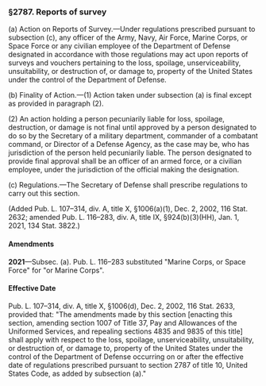 ### §2787. Reports of survey ###

(a) Action on Reports of Survey.—Under regulations prescribed pursuant to subsection (c), any officer of the Army, Navy, Air Force, Marine Corps, or Space Force or any civilian employee of the Department of Defense designated in accordance with those regulations may act upon reports of surveys and vouchers pertaining to the loss, spoilage, unserviceability, unsuitability, or destruction of, or damage to, property of the United States under the control of the Department of Defense.

(b) Finality of Action.—(1) Action taken under subsection (a) is final except as provided in paragraph (2).

(2) An action holding a person pecuniarily liable for loss, spoilage, destruction, or damage is not final until approved by a person designated to do so by the Secretary of a military department, commander of a combatant command, or Director of a Defense Agency, as the case may be, who has jurisdiction of the person held pecuniarily liable. The person designated to provide final approval shall be an officer of an armed force, or a civilian employee, under the jurisdiction of the official making the designation.

(c) Regulations.—The Secretary of Defense shall prescribe regulations to carry out this section.

(Added Pub. L. 107–314, div. A, title X, §1006(a)(1), Dec. 2, 2002, 116 Stat. 2632; amended Pub. L. 116–283, div. A, title IX, §924(b)(3)(HH), Jan. 1, 2021, 134 Stat. 3822.)

#### Amendments ####

**2021**—Subsec. (a). Pub. L. 116–283 substituted "Marine Corps, or Space Force" for "or Marine Corps".

#### Effective Date ####

Pub. L. 107–314, div. A, title X, §1006(d), Dec. 2, 2002, 116 Stat. 2633, provided that: "The amendments made by this section [enacting this section, amending section 1007 of Title 37, Pay and Allowances of the Uniformed Services, and repealing sections 4835 and 9835 of this title] shall apply with respect to the loss, spoilage, unserviceability, unsuitability, or destruction of, or damage to, property of the United States under the control of the Department of Defense occurring on or after the effective date of regulations prescribed pursuant to section 2787 of title 10, United States Code, as added by subsection (a)."